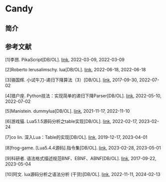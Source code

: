 # Candy

## 简介

## 参考文献

[1]李昂. PikaScript[DB/OL]. [link](https://gitee.com/Lyon1998/pikascript), 2022-03-09, 2022-03-09

[2]Roberto Ierusalimschy. lua[DB/OL]. [link](https://github.com/lua/lua), 2022-06-18, 2022-06-18

[3]骆国辉. 小试牛刀-递归下降算法（3）[DB/OL]. [link](https://mp.weixin.qq.com/s/4yv6JP8nVJCeUP8f_uvMFw), 2017-09-30, 2022-07-02

[4]猎户座. Python技法：实现简单的递归下降Parser[DB/OL]. [link](https://zhuanlan.zhihu.com/p/512300174), 2022-05-10, 2022-07-02

[5]Manistein. dummylua[DB/OL]. [link](https://github.com/Manistein/dummylua-tutorial), 2021-11-17, 2022-11-10

[6]游戏猫. Lua5.1.5源码分析之table实现[DB/OL]. [link](https://blog.csdn.net/gamekit/article/details/122975184), 2022-02-17, 2023-02-24

[7]co lin. 深入Lua：Table的实现[DB/OL]. [link](https://www.zhihu.com/collection/685811848), 2019-12-17, 2023-04-01

[8]frog-game. [Lua5.4.4源码].指令集[DB/OL]. [link](https://zhuanlan.zhihu.com/p/610168640), 2023-02-28, 2023-05-01

[9]科研者. 语法格式描述规范BNF、EBNF、ABNF[DB/OL]. [link](https://www.jianshu.com/p/15efcb0c06c8), 2017-09-22, 2023-05-04

[10]阿文. lua源码分析之语法分析 (干货)[DB/OL]. [link](https://zhuanlan.zhihu.com/p/581491614), 2022-11-11, 2024-02-13
